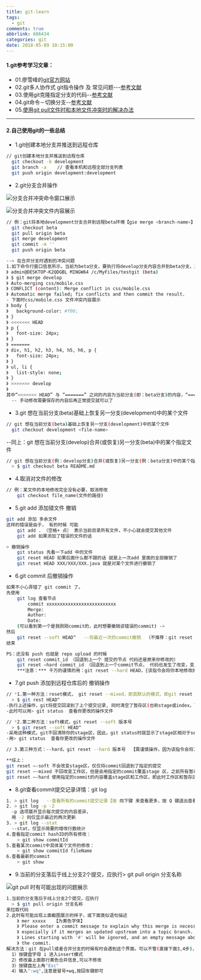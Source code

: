 ```yaml
---
title: git-learn
tags:
  - git
comments: true
abbrlink: 686434
categories: git
date: 2018-05-09 10:15:00
---
```



#### 1.git参考学习文章：  

- 01.廖雪峰的[git官方网站](https://www.liaoxuefeng.com/wiki/0013739516305929606dd18361248578c67b8067c8c017b000/001375840038939c291467cc7c747b1810aab2fb8863508000)
- 02.git多人协作式 git指令操作 及 常见问题---[参考文献](http://www.cnblogs.com/wufangfang/p/6085767.html)
- 03.使用git克隆指定分支的代码--[参考文献](http://www.cnblogs.com/nylcy/p/6569284.html)
- 04.git命令－切换分支--[参考文献](http://blog.csdn.net/u014540717/article/details/54314126)
- 05.[使用git pull文件时和本地文件冲突时的解决办法](http://www.01happy.com/git-resolve-conflicts/)

<!-- more -->

---------------------------------------
#### 2.自己使用git的一些总结

- 1.git创建本地分支并推送到远程仓库

```bash
// git创建本地分支并推送到远程仓库
  git checkout -b development
  git branch -a    // 查看本机和远程全部分支列表
  git push origin development:development
```

- 2.git分支合并操作

![分支合并冲突命令窗口展示](http://i68.tinypic.com/vsgtmu.jpg)

![分支合并冲突文件内容展示](http://i68.tinypic.com/23m999i.jpg)

```bash
// 例：git将本地development分支合并到远程beta环境【gie merge <branch-name>】
  git checkout beta
  git pull origin beta
  git merge development
  git commit -m ''
  git push origin beta

--> 在合并分支时遇到的冲突问题
1.如下命令行窗口信息所示，当前为beta分支，要执行将develop分支内容合并到beta分支，其中 css/mobile.css 文件发生冲突并自动合并时出现了问题，需要手动更改
》 admin@DESKTOP-K2QDGBL MINGW64 /c/MyFiles/testgit (beta)
》 $ git merge develop
》 Auto-merging css/mobile.css
》 CONFLICT (content): Merge conflict in css/mobile.css
》 Automatic merge failed; fix conflicts and then commit the result.
- 下面时css/mobile.css 文件冲突内容展示
》 body {
》   background-color: #f00;
》 }
》 <<<<<<< HEAD
》 p {
》   font-size: 24px;
》 }
》 =======
》 div, h1, h2, h3, h4, h5, h6, p {
》   font-size: 24px;
》 }
》 ul, li {
》   list-style: none;
》 }
》 >>>>>>> develop
》 
其中“<<<<<<< HEAD” 与 “=======” 之间的内容为当前分支(即：beta分支)的内容，“=======” 和 “>>>>>>> develop” 之间的内容为要合并分支(即：develop分支)的内容
  -- 手动修改需要保存的内容后再正常提交就可以了
```

- 3.git 想在当前分支(beta)基础上恢复另一分支(development)中的某个文件

```bash
// git 想在当前分支(beta)基础上恢复另一分支(development)中的某个文件
  git checkout development <file-name>

```

--同上：git 想在当前分支(develop)合并(或恢复)另一分支(beta)中的某个指定文件

```bash
// git 想在当前分支(例：develop分支)合并(或恢复)另一分支(例：beta分支)中的某个指定文件(例：README.md文件)
  > $ git checkout beta README.md

```

- 4.取消对文件的修改

```bash
// 例：某文件的本地修改完全没有必要，取消修改
    git checkout file_name(文件的路径)
```

- 5.git add 添加错文件 撤销

```bash
git add 添加 多余文件 
这样的错误是由于， 有的时候 可能
    git add . （空格+ 点） 表示当前目录所有文件，不小心就会提交其他文件
    git add 如果添加了错误的文件的话

> 撤销操作
    git status 先看一下add 中的文件 
    git reset HEAD 如果后面什么都不跟的话 就是上一次add 里面的全部撤销了 
    git reset HEAD XXX/XXX/XXX.java 就是对某个文件进行撤销了
```

- 6.git commit 后撤销操作

```bash
如果不小心弄错了 git commit 了。 
先使用 
    git log 查看节点 
        commit xxxxxxxxxxxxxxxxxxxxxxxxxx 
        Merge: 
        Author: 
        Date:
    (可以看到第一个是我刚刚commit的，此时想要撤销该错误的commit) -> 
然后 
    git reset --soft HEAD^   --将最近一次的commit撤销  （不推荐：git reset commit_id）
结束

PS：还没有 push 也就是 repo upload 的时候
    git reset commit_id （回退到上一个 提交的节点 代码还是原来你修改的） 
    git reset –hard commit_id （回退到上一个commit节点， 代码也发生了改变，变成上一次的）
    ***注意：*** 千万的谨慎的用：git reset --hard HEAD，{该指令会将你本地修改的所有文件撤销，活儿就白干了}
```


- 7.git push 添加到远程仓库后的 撤销操作

```bash
// *1.第一种方法：reset模式， git reset --mixed，即其默认的模式，即git reset 版本号。
  > $ git rest HEAD^
-执行上述操作，git将提交回滚到了上个提交记录, 同时清空了暂存区(也称stage或index，下文用stage代替暂存区)，但是工作区仍然保留，所以git status时，显示时当前工作区相对于当前记录的变动。使用这种模式不用害怕吧，他并不会清除你的工作区，你在撤销前做的任何操作都不会消失。
-此时可以用> git status  查看你更改的操作文件

// *2.第二种方法：soft模式，git reset --soft 版本号
  > $ git reset --soft HEAD^
-采用这种模式，git不回清除你的stage区，因此，git status时就显示了stage区相对于second commit的变化。此时工作区是clean 的，而stage区则有变化。 
-用> git status  查看你更改的操作文件

// 3.第三种方式：--hard，git reset --hard 版本号  【需谨慎操作，因为该指令会将工作区，stage区清理干净】

**综上：
git reset –-soft 不会改变stage区，仅仅将commit回退到了指定的提交
git reset –-mixed 不回改变工作区，但是会用指定的commit覆盖stage 区，之前所有暂存的内容都变为未暂存(即工作区)的状态
git reset –-hard 使用指定的commit的内容覆盖stage区和工作区，即此时工作区和暂存区都是干净的。
```

- 8.git查看commit提交记录详情：git log

```bash
1. > git log   --查看所有的commit提交记录【按 向下键 来查看更多，按 Q 键退出查看日志】
2. > git log -p -2
  -p 选项展开显示每次提交的内容差异，
  用 -2 则仅显示最近的两次更新
3. > git log --stat
  --stat，仅显示简要的增改行数统计
4.查看指定commit hashID的所有修改：
    > git show commitId
5.查看某次commit中具体某个文件的修改：
    > git show commitId fileName
6.查看最新的commit
    > git show
```

- 9.当前的分支落后于线上分支2个提交，应执行> git pull origin 分支名称

![git pull 时有可能出现的问题展示](http://i63.tinypic.com/b9ion8.jpg)

```bash
1.当前的分支落后于线上分支2个提交，应执行
  > $ git pull origin 分支名称
来拉取代码
2.此时有可能出现上面截图展示的样子，或下面类似语句描述
    》 mer xxxxx   【为黄色字体】
    》 Please enter a commit message to explain why this merge is necessary,
    》 especially if it merges an updated upstream into a topic branch.
    》 Lines starting with '#' will be ignored, and an empty message aborts
    》 the commit.
解决方法：git 在pull或者合并分支的时候有时会遇到这个界面。可以不管(直接下面3,4步)，如果要输入解释的话就需要:
  1）按键盘字母 i 进入insert模式
  2）修改最上面那行黄色合并信息,可以不修改
  3）按键盘左上角"Esc"
  4）输入":wq",注意是冒号+wq,按回车键即可

```

